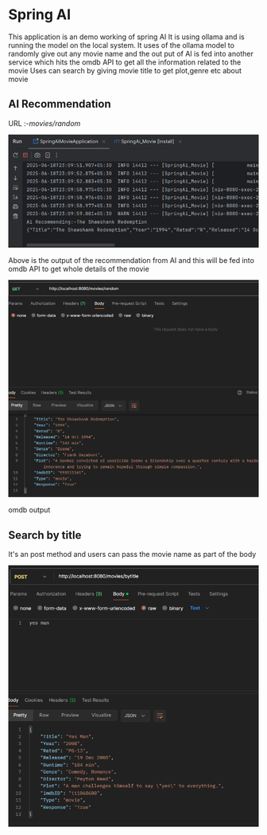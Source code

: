 # Spring AI
This application is an demo working of spring AI
It is using ollama and is running the model on the local system. It uses of the ollama model
to randomly give out any movie name and the out put of AI is fed into another service which hits the omdb API to get all the information related to the movie
Uses can search by giving movie title to get plot,genre etc about movie

## AI Recommendation
URL :-_movies/random_

![img.png](img.png)

Above is the output of the recommendation from AI and this will be fed into omdb API to get whole details of the movie

![img_1.png](img_1.png)

omdb output

## Search by title

It's an post method and users can pass the movie name as part of the body


![img_2.png](img_2.png)
